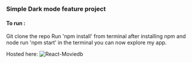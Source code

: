 ### Simple Dark mode feature project

#### To run :
Git clone the repo
Run 'npm install' from terminal after installing npm and node
run 'npm start' in the terminal
you can now explore my app.


Hosted here: ![React-Moviedb](https://react-moviedb1.netlify.app/)